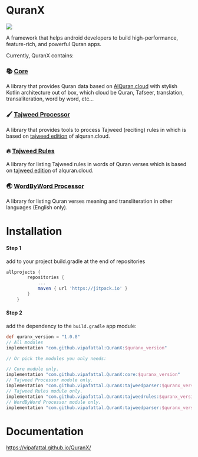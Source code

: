 # QuranX
[![](https://jitpack.io/v/vipafattal/QuranX.svg)](https://jitpack.io/#vipafattal/QuranX)

A framework that helps android developers to build high-performance, feature-rich, and powerful Quran apps.

Currently, QuranX contains:

### 📚 [Core](./core/)
A library that provides Quran data based on [AlQuran.cloud](https://alquran.cloud/api) with stylish Kotlin architecture out of box, which cloud be Quran, Tafseer, translation, transaliteration, word by word, etc...

### 🖌 [Tajweed Processor](./tajweedprocessor/)
A library that provides tools to process Tajweed (reciting) rules in which is based on [tajweed edition](http://api.alquran.cloud/v1/quran/quran-tajweed) of alquran.cloud.

### 🔥 [Tajweed Rules](./tajweedrules/)
A library for listing Tajweed rules in words of Quran verses which is based on [tajweed edition](http://api.alquran.cloud/v1/quran/quran-tajweed) of alquran.cloud.

### 🌏 [WordByWord Processor](./wordsprocessor/)
A library for listing Quran verses meaning and transliteration in other languages (English only).

# Installation

#### Step 1
add to your project build.gradle at the end of repositories
```groovy
allprojects {
		repositories {
			...
			maven { url 'https://jitpack.io' }
		}
	}
```

#### Step 2
add the dependency to the `build.gradle` app module:
```groovy
def quranx_version = "1.0.8"
// All modules
implementation "com.github.vipafattal:QuranX:$quranx_version"

// Or pick the modules you only needs:

// Core module only.
implementation "com.github.vipafattal.QuranX:core:$quranx_version"
// Tajweed Processor module only.
implementation "com.github.vipafattal.QuranX:tajweedparser:$quranx_version"
// Tajweed Rules module only.
implementation "com.github.vipafattal.QuranX:tajweedrules:$quranx_version"
// WordByWord Processor module only.
implementation "com.github.vipafattal.QuranX:tajweedparser:$quranx_version"
```

# Documentation
https://vipafattal.github.io/QuranX/

